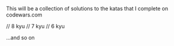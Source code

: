 This will be a collection of solutions to the katas that I complete on codewars.com

// 8 kyu
// 7 kyu
// 6 kyu

...and so on

